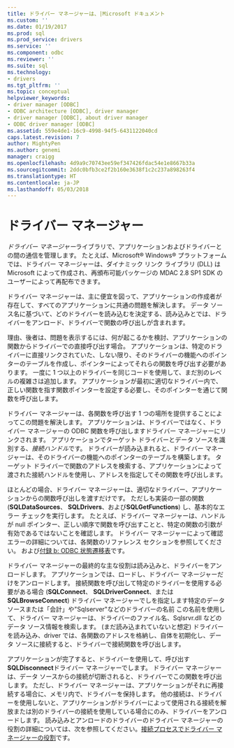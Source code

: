 ```yaml
---
title: ドライバー マネージャーは、|Microsoft ドキュメント
ms.custom: ''
ms.date: 01/19/2017
ms.prod: sql
ms.prod_service: drivers
ms.service: ''
ms.component: odbc
ms.reviewer: ''
ms.suite: sql
ms.technology:
- drivers
ms.tgt_pltfrm: ''
ms.topic: conceptual
helpviewer_keywords:
- driver manager [ODBC]
- ODBC architecture [ODBC], driver manager
- driver manager [ODBC], about driver manager
- ODBC driver manager [ODBC]
ms.assetid: 559e4de1-16c9-4998-94f5-6431122040cd
caps.latest.revision: 7
author: MightyPen
ms.author: genemi
manager: craigg
ms.openlocfilehash: 4d9a9c70743ee59ef347426fdac54e1e8667b33a
ms.sourcegitcommit: 2ddc0bfb3ce2f2b160e3638f1c2c237a898263f4
ms.translationtype: HT
ms.contentlocale: ja-JP
ms.lasthandoff: 05/03/2018
---
```

# <a name="the-driver-manager"></a>ドライバー マネージャー
*ドライバー マネージャー*ライブラリで、アプリケーションおよびドライバーとの間の通信を管理します。 たとえば、Microsoft® Windows® プラットフォームでは、ドライバー マネージャーは、ダイナミック リンク ライブラリ (DLL) は Microsoft によって作成され、再頒布可能パッケージの MDAC 2.8 SP1 SDK のユーザーによって再配布できます。  
  
 ドライバー マネージャーは、主に便宜を図って、アプリケーションの作成者が存在して、すべてのアプリケーションに共通の問題を解決します。 データ ソース名に基づいて、どのドライバーを読み込むを決定する、読み込みとでは、ドライバーをアンロード、ドライバーで関数の呼び出しが含まれます。  
  
 理由、後者は、問題を表示するには、何が起こるかを検討、アプリケーションの関数からドライバーでの直接呼び出す場合。 アプリケーションは、特定のドライバーに直接リンクされていた、しない限り、そのドライバーの機能へのポインターのテーブルを作成し、ポインターによってそれらの関数を呼び出す必要があります。 一度に 1 つ以上のドライバーを同じコードを使用して、まだ別のレベルの複雑さは追加します。 アプリケーションが最初に適切なドライバー内で、正しい関数を指す関数ポインターを設定する必要し、そのポインターを通じて関数を呼び出します。  
  
 ドライバー マネージャーは、各関数を呼び出す 1 つの場所を提供することによってこの問題を解決します。 アプリケーションは、ドライバーではなく、ドライバー マネージャーの ODBC 関数を呼び出しますドライバー マネージャーにリンクされます。 アプリケーションでターゲット ドライバーとデータ ソースを識別する、*接続ハンドル*です。 ドライバーが読み込まれると、ドライバー マネージャーは、そのドライバーの機能へのポインターのテーブルを構築します。 ターゲット ドライバーで関数のアドレスを検索する、アプリケーションによって渡された接続ハンドルを使用し、アドレスを指定してその関数を呼び出します。  
  
 ほとんどの場合、ドライバー マネージャーは、適切なドライバー、アプリケーションからの関数呼び出しを渡すだけです。 ただしも実装の一部の関数 (**SQLDataSources**、 **SQLDrivers**、および**SQLGetFunctions**) し、基本的なエラー チェックを実行します。 たとえば、ドライバー マネージャーは、ハンドルが null ポインター、正しい順序で関数を呼び出すことと、特定の関数の引数が有効であるではないことを確認します。 ドライバー マネージャーによって確認エラーの詳細については、各関数のリファレンス セクションを参照してください。 および[付録 b: ODBC 状態遷移表](../../odbc/reference/appendixes/appendix-b-odbc-state-transition-tables.md)です。  
  
 ドライバー マネージャーの最終的な主な役割は読み込みと、ドライバーをアンロードします。 アプリケーションでは、ロードし、ドライバー マネージャーだけをアンロードします。 接続関数を呼び出して特定のドライバーを使用する必要がある場合 (**SQLConnect**、 **SQLDriverConnect**、または**SQLBrowseConnect**) ドライバー マネージャーでしを指定します特定のデータ ソースまたは「会計」や"Sqlserver"などのドライバーの名前 この名前を使用して、ドライバー マネージャーは、ドライバーのファイル名、Sqlsrvr.dll などのデータ ソース情報を検索します。 (まだ読み込まれていないと想定) ドライバーを読み込み、driver では、各関数のアドレスを格納し、自体を初期化し、データ ソースに接続すると、ドライバーで接続関数を呼び出します。  
  
 アプリケーションが完了すると、ドライバーを使用して、呼び出す**SQLDisconnect**ドライバー マネージャーでします。 ドライバー マネージャーは、データ ソースからの接続が切断されると、ドライバーでこの関数を呼び出します。 ただし、ドライバー マネージャーは、アプリケーションがそれに再接続する場合に、メモリ内で、ドライバーを保持します。 他の接続は、ドライバーを使用しないと、アプリケーションがドライバーによって使用される接続を解放または別のドライバーの接続を使用している場合にのみ、ドライバーをアンロードします。 読み込みとアンロードのドライバーのドライバー マネージャーの役割の詳細については、次を参照してください。[接続プロセスでドライバー マネージャーの役割](../../odbc/reference/develop-app/driver-manager-s-role-in-the-connection-process.md)です。
